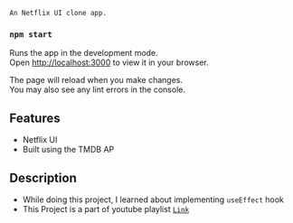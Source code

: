 
`An Netflix UI clone app.`

### `npm start`

Runs the app in the development mode.\
Open [http://localhost:3000](http://localhost:3000) to view it in your browser.

The page will reload when you make changes.\
You may also see any lint errors in the console.


## Features

* Netflix UI
* Built using the TMDB AP

## Description

* While doing this project, I learned about implementing `useEffect` hook
* This Project is a part of  youtube playlist [`Link`](https://youtube.com/playlist?list=PLY-ecO2csVHfgVM9sChmUirqK7BXUBX9P)
